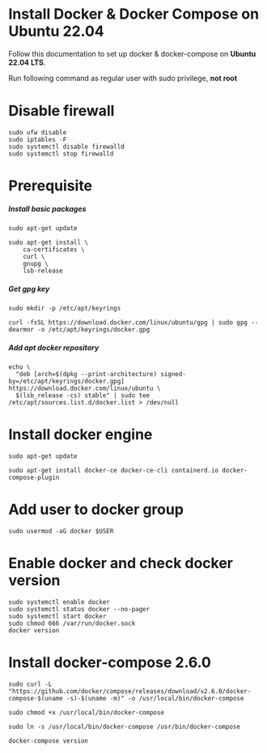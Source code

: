 # Install Docker & Docker Compose on Ubuntu 22.04
Follow this documentation to set up docker & docker-compose on __Ubuntu 22.04 LTS__.

Run following command as regular user with sudo privilege, __not root__
# Disable firewall
```
sudo ufw disable
sudo iptables -F
sudo systemctl disable firewalld
sudo systemctl stop firewalld
```
# Prerequisite
##### Install basic packages
```
sudo apt-get update

sudo apt-get install \
    ca-certificates \
    curl \
    gnupg \
    lsb-release
```
##### Get gpg key
```   
sudo mkdir -p /etc/apt/keyrings

curl -fsSL https://download.docker.com/linux/ubuntu/gpg | sudo gpg --dearmor -o /etc/apt/keyrings/docker.gpg
```
##### Add apt docker repository
```
echo \
  "deb [arch=$(dpkg --print-architecture) signed-by=/etc/apt/keyrings/docker.gpg] https://download.docker.com/linux/ubuntu \
  $(lsb_release -cs) stable" | sudo tee /etc/apt/sources.list.d/docker.list > /dev/null
```
# Install docker engine
```  
sudo apt-get update

sudo apt-get install docker-ce docker-ce-cli containerd.io docker-compose-plugin
```
# Add user to docker group
```
sudo usermod -aG docker $USER
```
# Enable docker and check docker version
```
sudo systemctl enable docker
sudo systemctl status docker --no-pager
sudo systemctl start docker
sudo chmod 666 /var/run/docker.sock
docker version
```
# Install docker-compose 2.6.0 
```
sudo curl -L "https://github.com/docker/compose/releases/download/v2.6.0/docker-compose-$(uname -s)-$(uname -m)" -o /usr/local/bin/docker-compose
```
```
sudo chmod +x /usr/local/bin/docker-compose
```
```
sudo ln -s /usr/local/bin/docker-compose /usr/bin/docker-compose
```
```
docker-compose version
```
